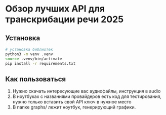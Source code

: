 # Обзор лучших API для транскрибации речи 2025

## Установка
```bash
# установка библиотек
python3 -m venv .venv
source .venv/bin/activate
pip install -r requirements.txt
```

## Как пользоваться
1. Нужно скачать интересующие вас аудиофайлы, инструкция в audio
2. В ноутбуках с названиями провайдеров есть код для тестирования, нужно только вставить свой API ключ в нужное место
3. В папке graphs/ лежит ноутбук, генерирующий графики.